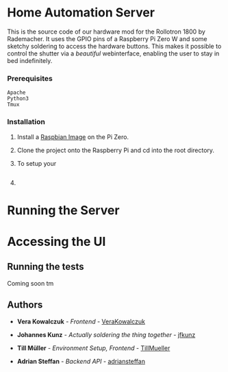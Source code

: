 # Home Automation Server

This is the source code of our hardware mod for the Rollotron 1800 by Rademacher. It uses the GPIO pins of a Raspberry Pi Zero W and some sketchy soldering to access the hardware buttons. This makes it possible to control the shutter via a *beautiful* webinterface, enabling the user to stay in bed indefinitely.

### Prerequisites

```
Apache
Python3
Tmux
```
### Installation

1. Install a [Raspbian Image](https://www.raspberrypi.org/downloads/) on the Pi Zero.

2. Clone the project onto the Raspberry Pi and cd into the root directory.

3. To setup your 

    ```
    
    ```

4. 


# Running the Server

# Accessing the UI



## Running the tests

Coming soon tm


## Authors

* **Vera Kowalczuk** - *Frontend* - [VeraKowalczuk](https://github.com/VeraKowalczuk)

* **Johannes Kunz** - *Actually soldering the thing together* - [jfkunz](https://github.com/jfkunz)

* **Till Müller** - *Environment Setup, Frontend* - [TillMueller](https://github.com/TillMueller)

* **Adrian Steffan** - *Backend API* - [adriansteffan](https://github.com/adriansteffan)





